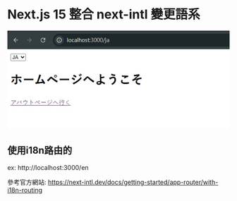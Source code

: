 
# Next.js 15 整合 next-intl 變更語系
<img src="public/home.jpg" />


## 使用i18n路由的
ex: http://localhost:3000/en 

參考官方網站: https://next-intl.dev/docs/getting-started/app-router/with-i18n-routing

